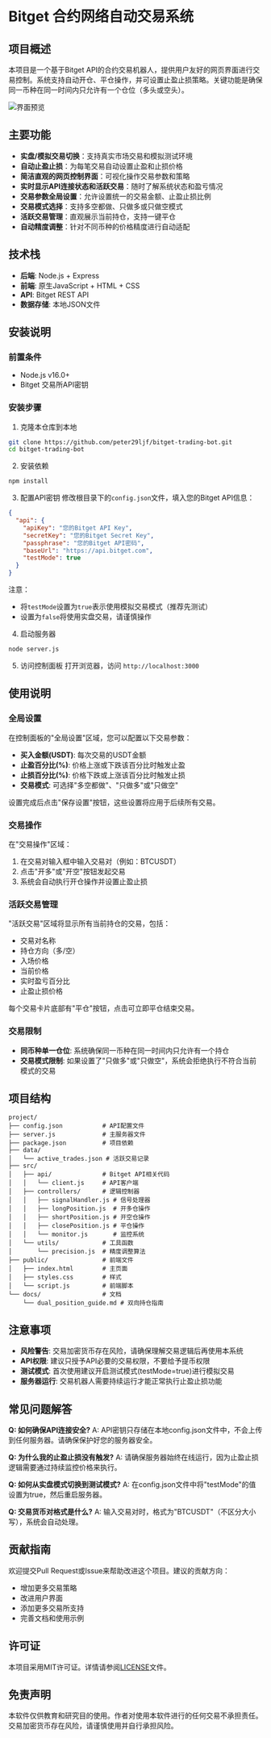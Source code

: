 # Bitget 合约网络自动交易系统

## 项目概述

本项目是一个基于Bitget API的合约交易机器人，提供用户友好的网页界面进行交易控制。系统支持自动开仓、平仓操作，并可设置止盈止损策略。关键功能是确保同一币种在同一时间内只允许有一个仓位（多头或空头）。

![界面预览](docs/ui_preview.png)

## 主要功能

- **实盘/模拟交易切换**：支持真实市场交易和模拟测试环境
- **自动止盈止损**：为每笔交易自动设置止盈和止损价格
- **简洁直观的网页控制界面**：可视化操作交易参数和策略
- **实时显示API连接状态和活跃交易**：随时了解系统状态和盈亏情况
- **交易参数全局设置**：允许设置统一的交易金额、止盈止损比例
- **交易模式选择**：支持多空都做、只做多或只做空模式
- **活跃交易管理**：直观展示当前持仓，支持一键平仓
- **自动精度调整**：针对不同币种的价格精度进行自动适配

## 技术栈

- **后端**: Node.js + Express
- **前端**: 原生JavaScript + HTML + CSS
- **API**: Bitget REST API
- **数据存储**: 本地JSON文件

## 安装说明

### 前置条件

- Node.js v16.0+
- Bitget 交易所API密钥

### 安装步骤

1. 克隆本仓库到本地
```bash
git clone https://github.com/peter29ljf/bitget-trading-bot.git
cd bitget-trading-bot
```

2. 安装依赖
```bash
npm install
```

3. 配置API密钥
修改根目录下的`config.json`文件，填入您的Bitget API信息：
```json
{
  "api": {
    "apiKey": "您的Bitget API Key",
    "secretKey": "您的Bitget Secret Key",
    "passphrase": "您的Bitget API密码",
    "baseUrl": "https://api.bitget.com",
    "testMode": true
  }
}
```
注意：
- 将`testMode`设置为`true`表示使用模拟交易模式（推荐先测试）
- 设置为`false`将使用实盘交易，请谨慎操作

4. 启动服务器
```bash
node server.js
```

5. 访问控制面板
打开浏览器，访问 `http://localhost:3000`

## 使用说明

### 全局设置

在控制面板的"全局设置"区域，您可以配置以下交易参数：

- **买入金额(USDT)**: 每次交易的USDT金额
- **止盈百分比(%)**: 价格上涨或下跌该百分比时触发止盈
- **止损百分比(%)**: 价格下跌或上涨该百分比时触发止损
- **交易模式**: 可选择"多空都做"、"只做多"或"只做空"

设置完成后点击"保存设置"按钮，这些设置将应用于后续所有交易。

### 交易操作

在"交易操作"区域：

1. 在交易对输入框中输入交易对（例如：BTCUSDT）
2. 点击"开多"或"开空"按钮发起交易
3. 系统会自动执行开仓操作并设置止盈止损

### 活跃交易管理

"活跃交易"区域将显示所有当前持仓的交易，包括：

- 交易对名称
- 持仓方向（多/空）
- 入场价格
- 当前价格
- 实时盈亏百分比
- 止盈止损价格

每个交易卡片底部有"平仓"按钮，点击可立即平仓结束交易。

### 交易限制

- **同币种单一仓位**: 系统确保同一币种在同一时间内只允许有一个持仓
- **交易模式限制**: 如果设置了"只做多"或"只做空"，系统会拒绝执行不符合当前模式的交易

## 项目结构

```
project/
├── config.json           # API配置文件
├── server.js             # 主服务器文件
├── package.json          # 项目依赖
├── data/
│   └── active_trades.json # 活跃交易记录
├── src/
│   ├── api/              # Bitget API相关代码
│   │   └── client.js     # API客户端
│   ├── controllers/      # 逻辑控制器
│   │   ├── signalHandler.js # 信号处理器
│   │   ├── longPosition.js  # 开多仓操作
│   │   ├── shortPosition.js # 开空仓操作
│   │   ├── closePosition.js # 平仓操作
│   │   └── monitor.js       # 监控系统
│   └── utils/            # 工具函数
│       └── precision.js  # 精度调整算法
├── public/               # 前端文件
│   ├── index.html        # 主页面
│   ├── styles.css        # 样式
│   └── script.js         # 前端脚本
└── docs/                 # 文档
    └── dual_position_guide.md # 双向持仓指南
```

## 注意事项

- **风险警告**: 交易加密货币存在风险，请确保理解交易逻辑后再使用本系统
- **API权限**: 建议只授予API必要的交易权限，不要给予提币权限
- **测试模式**: 首次使用建议开启测试模式(testMode=true)进行模拟交易
- **服务器运行**: 交易机器人需要持续运行才能正常执行止盈止损功能

## 常见问题解答

**Q: 如何确保API连接安全?**
A: API密钥只存储在本地config.json文件中，不会上传到任何服务器。请确保保护好您的服务器安全。

**Q: 为什么我的止盈止损没有触发?**
A: 请确保服务器始终在线运行，因为止盈止损逻辑需要通过持续监控价格来执行。

**Q: 如何从实盘模式切换到测试模式?**
A: 在config.json文件中将"testMode"的值设置为true，然后重启服务器。

**Q: 交易货币对格式是什么?**
A: 输入交易对时，格式为"BTCUSDT"（不区分大小写），系统会自动处理。

## 贡献指南

欢迎提交Pull Request或Issue来帮助改进这个项目。建议的贡献方向：

- 增加更多交易策略
- 改进用户界面
- 添加更多交易所支持
- 完善文档和使用示例

## 许可证

本项目采用MIT许可证。详情请参阅[LICENSE](LICENSE)文件。

## 免责声明

本软件仅供教育和研究目的使用。作者对使用本软件进行的任何交易不承担责任。交易加密货币存在风险，请谨慎使用并自行承担风险。

